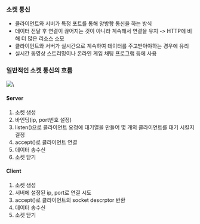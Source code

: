 ### 소켓 통신

- 클라이언트와 서버가 특정 포트를 통해 양방향 통신을 하는 방식
- 데이터 전달 후 연결이 끊어지는 것이 아니라 계속해서 연결을 유지 -> HTTP에 비해 더 많은 리소스 소모
- 클라이언트와 서버가 실시간으로 계속하여 데이터를 주고받아야하는 경우에 유리
- 실시간 동영상 스트리밍이나 온라인 게임 채팅 프로그램 등에 사용

### 일반적인 소켓 통신의 흐름

![](https://velog.velcdn.com/images/newdana01/post/817b8ba8-4428-4e66-8128-7c01b554f8ff/image.png)\

#### Server
1. 소켓 생성
2. 바인딩(ip, port번호 설정)
3. listen()으로 클라이언트 요청에 대기열을 만들어 몇 개의 클라이언트를 대기 시킬지 결정
4. accept()로 클라이언트 연결
5. 데이터 송수신
6. 소켓 닫기

#### Client
1. 소켓 생성
2. 서버에 설정된 ip, port로 연결 시도
3. accept()로 클라이언트의 socket descrptor 반환
4. 데이터 송수신
5. 소켓 닫기